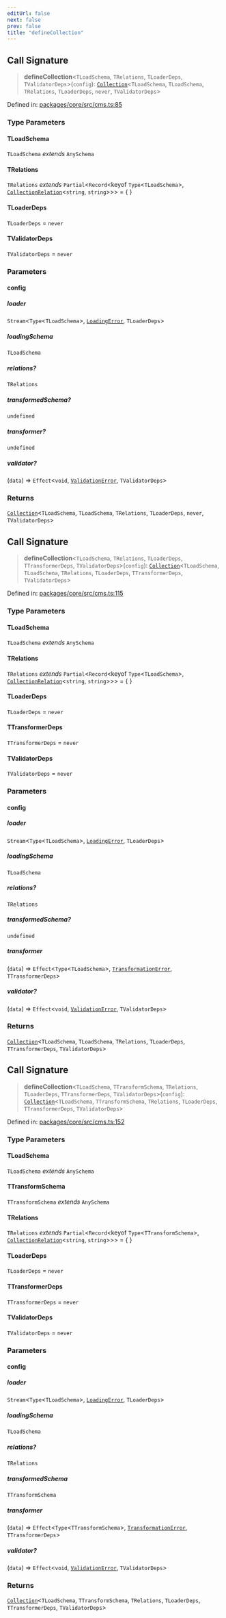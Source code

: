 ```yaml
---
editUrl: false
next: false
prev: false
title: "defineCollection"
---
```


## Call Signature

> **defineCollection**\<`TLoadSchema`, `TRelations`, `TLoaderDeps`, `TValidatorDeps`\>(`config`): [`Collection`](/api/cms/interfaces/collection/)\<`TLoadSchema`, `TLoadSchema`, `TRelations`, `TLoaderDeps`, `never`, `TValidatorDeps`\>

Defined in: [packages/core/src/cms.ts:85](https://github.com/bitswired/foldcms/blob/92f893e734b1102683a12bd11c6183cc24996bdf/packages/core/src/cms.ts#L85)

### Type Parameters

#### TLoadSchema

`TLoadSchema` *extends* `AnySchema`

#### TRelations

`TRelations` *extends* `Partial`\<`Record`\<keyof `Type`\<`TLoadSchema`\>, [`CollectionRelation`](/api/cms/type-aliases/collectionrelation/)\<`string`, `string`\>\>\> = \{ \}

#### TLoaderDeps

`TLoaderDeps` = `never`

#### TValidatorDeps

`TValidatorDeps` = `never`

### Parameters

#### config

##### loader

`Stream`\<`Type`\<`TLoadSchema`\>, [`LoadingError`](/api/cms/classes/loadingerror/), `TLoaderDeps`\>

##### loadingSchema

`TLoadSchema`

##### relations?

`TRelations`

##### transformedSchema?

`undefined`

##### transformer?

`undefined`

##### validator?

(`data`) => `Effect`\<`void`, [`ValidationError`](/api/cms/classes/validationerror/), `TValidatorDeps`\>

### Returns

[`Collection`](/api/cms/interfaces/collection/)\<`TLoadSchema`, `TLoadSchema`, `TRelations`, `TLoaderDeps`, `never`, `TValidatorDeps`\>

## Call Signature

> **defineCollection**\<`TLoadSchema`, `TRelations`, `TLoaderDeps`, `TTransformerDeps`, `TValidatorDeps`\>(`config`): [`Collection`](/api/cms/interfaces/collection/)\<`TLoadSchema`, `TLoadSchema`, `TRelations`, `TLoaderDeps`, `TTransformerDeps`, `TValidatorDeps`\>

Defined in: [packages/core/src/cms.ts:115](https://github.com/bitswired/foldcms/blob/92f893e734b1102683a12bd11c6183cc24996bdf/packages/core/src/cms.ts#L115)

### Type Parameters

#### TLoadSchema

`TLoadSchema` *extends* `AnySchema`

#### TRelations

`TRelations` *extends* `Partial`\<`Record`\<keyof `Type`\<`TLoadSchema`\>, [`CollectionRelation`](/api/cms/type-aliases/collectionrelation/)\<`string`, `string`\>\>\> = \{ \}

#### TLoaderDeps

`TLoaderDeps` = `never`

#### TTransformerDeps

`TTransformerDeps` = `never`

#### TValidatorDeps

`TValidatorDeps` = `never`

### Parameters

#### config

##### loader

`Stream`\<`Type`\<`TLoadSchema`\>, [`LoadingError`](/api/cms/classes/loadingerror/), `TLoaderDeps`\>

##### loadingSchema

`TLoadSchema`

##### relations?

`TRelations`

##### transformedSchema?

`undefined`

##### transformer

(`data`) => `Effect`\<`Type`\<`TLoadSchema`\>, [`TransformationError`](/api/cms/classes/transformationerror/), `TTransformerDeps`\>

##### validator?

(`data`) => `Effect`\<`void`, [`ValidationError`](/api/cms/classes/validationerror/), `TValidatorDeps`\>

### Returns

[`Collection`](/api/cms/interfaces/collection/)\<`TLoadSchema`, `TLoadSchema`, `TRelations`, `TLoaderDeps`, `TTransformerDeps`, `TValidatorDeps`\>

## Call Signature

> **defineCollection**\<`TLoadSchema`, `TTransformSchema`, `TRelations`, `TLoaderDeps`, `TTransformerDeps`, `TValidatorDeps`\>(`config`): [`Collection`](/api/cms/interfaces/collection/)\<`TLoadSchema`, `TTransformSchema`, `TRelations`, `TLoaderDeps`, `TTransformerDeps`, `TValidatorDeps`\>

Defined in: [packages/core/src/cms.ts:152](https://github.com/bitswired/foldcms/blob/92f893e734b1102683a12bd11c6183cc24996bdf/packages/core/src/cms.ts#L152)

### Type Parameters

#### TLoadSchema

`TLoadSchema` *extends* `AnySchema`

#### TTransformSchema

`TTransformSchema` *extends* `AnySchema`

#### TRelations

`TRelations` *extends* `Partial`\<`Record`\<keyof `Type`\<`TTransformSchema`\>, [`CollectionRelation`](/api/cms/type-aliases/collectionrelation/)\<`string`, `string`\>\>\> = \{ \}

#### TLoaderDeps

`TLoaderDeps` = `never`

#### TTransformerDeps

`TTransformerDeps` = `never`

#### TValidatorDeps

`TValidatorDeps` = `never`

### Parameters

#### config

##### loader

`Stream`\<`Type`\<`TLoadSchema`\>, [`LoadingError`](/api/cms/classes/loadingerror/), `TLoaderDeps`\>

##### loadingSchema

`TLoadSchema`

##### relations?

`TRelations`

##### transformedSchema

`TTransformSchema`

##### transformer

(`data`) => `Effect`\<`Type`\<`TTransformSchema`\>, [`TransformationError`](/api/cms/classes/transformationerror/), `TTransformerDeps`\>

##### validator?

(`data`) => `Effect`\<`void`, [`ValidationError`](/api/cms/classes/validationerror/), `TValidatorDeps`\>

### Returns

[`Collection`](/api/cms/interfaces/collection/)\<`TLoadSchema`, `TTransformSchema`, `TRelations`, `TLoaderDeps`, `TTransformerDeps`, `TValidatorDeps`\>
